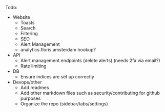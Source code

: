 Todo:
- Website
  - Toasts
  - Search
  - Filtering
  - SEO
  - Alert Management
  - analytics.floris.amsterdam hookup?
- API
  - Alert management endpoints (delete alerts) (needs 2fa via email?)
  - Rate limiting
- DB
  - Ensure indices are set up correctly
- Devops/other
  - Add readmes
  - Add other markdown files such as security/contributing for github purposes
  - Organize the repo (sidebar/tabs/settings)
